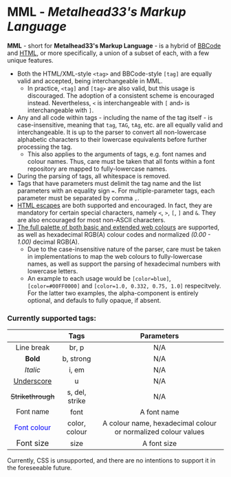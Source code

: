 # **MML** - *Metalhead33's Markup Language*

**MML** - short for **Metalhead33's Markup Language** - is a hybrid of [BBCode](https://en.wikipedia.org/wiki/BBCode) and [HTML](https://en.wikipedia.org/wiki/HTML), or more specifically, a union of a subset of each, with a few unique features.

* Both the HTML/XML-style `<tag>` and BBCode-style `[tag]` are equally valid and accepted, being interchangeable in MML.
    * In practice, `<tag]` and `[tag>` are also valid, but this usage is discouraged. The adoption of a consistent scheme is encouraged instead. Nevertheless, `<` is interchangeable with `[` and`>` is interchangeable with `]`.
* Any and all code within tags - including the name of the tag itself - is case-insensitive, meaning that `tag`, `TAG`, `tAg`, etc. are all equally valid and interchangeable. It is up to the parser to convert all non-lowercase alphabetic characters to their lowercase equivalents before further processing the tag.
    * This also applies to the arguments of tags, e.g. font names and colour names. Thus, care must be taken that all fonts within a font repository are mapped to fully-lowercase names.
* During the parsing of tags, all whitespace is removed.
* Tags that have parameters must delimit the tag name and the list parameters with an equality sign `=`. For multiple-parameter tags, each parameter must be separated by comma `,`.
* [HTML escapes](https://en.wikipedia.org/wiki/List_of_XML_and_HTML_character_entity_references) are both supported and encouraged. In fact, they are mandatory for certain special characters, namely `<`, `>`, `[`, `]` and `&`. They are also encouraged for most non-ASCII characters.
* [The full palette of both basic and extended web colours](https://en.wikipedia.org/wiki/Web_colors#HTML_color_names) are supported, as well as hexadecimal RGB(A) colour codes and normalized *(0.00 - 1.00)* decimal RGB(A).
    * Due to the case-insensitive nature of the parser, care must be taken in implementations to map the web colours to fully-lowercase names, as well as support the parsing of hexadecimal numbers with lowercase letters.
    * An example to each usage would be `[color=blue]`, `[color=#00FF0000]` and `[color=1.0, 0.332, 0.75, 1.0]` respecitvely. For the latter two examples, the alpha-component is entirely optional, and defauls to fully opaque, if absent.

### Currently supported tags:

|               |    **Tags**    |                         **Parameters**                        |
|:-------------:|:--------------:|:-------------------------------------------------------------:|
|   Line break  |      br, p     |                              N/A                              |
|    **Bold**   |    b, strong   |                              N/A                              |
|    _Italic_   |      i, em     |                              N/A                              |
|   <ins>Underscore</ins>  |        u       |                              N/A                              |
| ~~Strikethrough~~ | s, del, strike |                              N/A                              |
|   <span style="font-family:Arial">Font name   |      font      |                          A font name</span>                          |
|  <span style="color:blue">Font colour</span>  |  color, colour | A colour name, hexadecimal colour or normalized colour values |
|   <span style="font-size:18px">Font size</span>   |      size      |                          A font size                          |

Currently, CSS is unsupported, and there are no intentions to support it in the foreseeable future.
